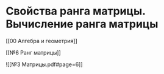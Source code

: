 # Свойства ранга матрицы. Вычисление ранга матрицы
[[00 Алгебра и геометрия]]

[[№6 Ранг матрицы]]

![[№3 Матрицы.pdf#page=6]]